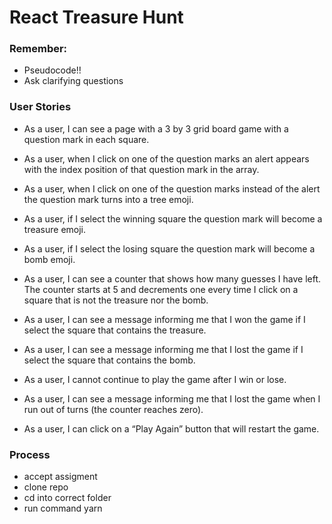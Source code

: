 # React Treasure Hunt

### Remember:
- Pseudocode!!
- Ask clarifying questions

### User Stories
- As a user, I can see a page with a 3 by 3 grid board game with a question mark in each square.


- As a user, when I click on one of the question marks an alert appears with the index position of that question mark in the array.
- As a user, when I click on one of the question marks instead of the alert the question mark turns into a tree emoji.
- As a user, if I select the winning square the question mark will become a treasure emoji.
- As a user, if I select the losing square the question mark will become a bomb emoji.
- As a user, I can see a counter that shows how many guesses I have left. The counter starts at 5 and decrements one every time I click on a square that is not the treasure nor the bomb.
- As a user, I can see a message informing me that I won the game if I select the square that contains the treasure.
- As a user, I can see a message informing me that I lost the game if I select the square that contains the bomb.
- As a user, I cannot continue to play the game after I win or lose.
- As a user, I can see a message informing me that I lost the game when I run out of turns (the counter reaches zero).
- As a user, I can click on a “Play Again” button that will restart the game.


### Process
- accept assigment
- clone repo
- cd into correct folder
- run command yarn

